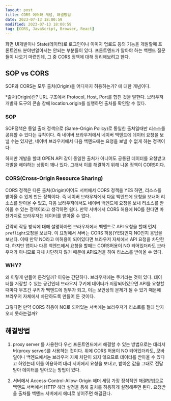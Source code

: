 ```yaml
---
layout: post
title: CORS 에러와 개념, 해결방법
date: 2023-07-13 18:00:59
modified: 2023-07-13 18:00:59
tag: [CORS, JavaScript, Browser, React]
---
```


화면 UI개발이나 State(데이터)로 로그인이나 이미지 업로드 등의 기능을 개발할때 프론트엔드 분야만알아서는 안되는 부분들이 있다.
프론트엔드가 알아야 하는 백엔드 질문들이 나오기 마련인데, 그 중 CORS 정책에 대해 정리해보려고 한다.

## SOP vs CORS

SOP과 CORS는 모두 출처(Origin)을 어디까지 허용하는가? 에 대한 개념이다.

\*출처(Origin)란?
URL 구조에서 Protocol, Host, Port를 합친 것을 말한다.
브라우저 개발자 도구의 콘솔 창에 location.origin를 실행하면 출처를 확인할 수 있다.

### SOP

SOP정책은 동일 출처 정책으로 (Same-Origin Policy)로 동일한 출처일때만 리소스를 공유할 수 있다는 규칙이다. 즉 네이버 브라우저에서 네이버 백엔드에 데이터 요청을 보낼 수는 있지만, 네이버 브라우저에서 다음 백엔드에는 요청을 보낼 수 없게 하는 정책이다.

하지만 개발을 할떄 OPEN API 같이 동일한 출처가 아니어도 공통된 데이터를 요청받고 개발을 해야하는 상황이 꽤나 있다.
그래서 이를 해결하기 위해 나온 정책이 CORS이다.

### CORS(Cross-Origin Resource Sharing)

CORS 정책은 다른 출처(Origin)이어도 서버에서 CORS 정책을 YES 하면, 리소스를 받아올 수 있게 만든 정책이다. 즉 네이버 브라우저에서 다음 백엔드에 요청을 보내어 리소스를 받아올 수 있고, 다음 브라우저에서도 네이버 백엔드에 요청을 보내 리소스를 받아올 수 있는 정책이라고 생각하면 쉽다. 만약 서버에서 CORS 허용에 NO를 한다면 마찬가지로 브라우저는 데이터를 받아올 수 없다.

간략히 작동 방식에 대해 설명하자면 브라우저에서 백엔드로 API 요청을 할때 먼저 `preflight`요청을 보낸다.
이 요청에서 서버는 CORS 허용(YES)인지 NO인지 응답을 보낸다.
이때 만약 NO라고 미허용이 되어있다면 브라우저 자체에서 API 요청을 차단한다.
하지만 앱이나 다른 백엔드에서 요청을 할때는 CORS허용이 NO 되어있더라도 브라우저가 아니므로 자체 차단하지 않기 때문에 API요청을 하여 리소스를 받아올 수 있다.

### WHY?

왜 이렇게 만들어 둔것일까?
이유는 간단하다. 브라우저에는 쿠키라는 것이 있다. 데이터를 저장할 수 있는 공간인데 브라우저 쿠키에 데이터가 저장되어있으면 API를 요청할때마다 무조건 쿠키가 백엔드에 첨부가 되고, 이는 보안상의 문제가 될 수 있기 때문에 브라우저 자체에서 차단하도록 만들어 둔 것이다.

그렇다면 만약 CORS 허용이 NO로 되어있는 서버에는 브라우저가 리소르를 절대 받자오지 못하는걸까?

## 해결방법

1. proxy server 를 사용한다
   우선 프론트엔드에서 해결할 수 있는 방법으로는 대리서버(proxy server)를 사용하는 것이다.
   위에 CORS 허용이 NO 되어있더라도, 모바일이나 백엔드에서는 브라우저 자체 차단이 되지 않으므로 데이터를 받아올 수 있다고 하였는데 이를 이용하여 대리 서버에서 요청을 보내고, 받아온 값을 그대로 전달 받아 데이터를 받아오는 방법이 있다.

2. 서버에서 Access-Control-Allow-Origin 헤더 세팅
   가장 정석적인 해결방법으로 백엔드 서버에서 HTTP 헤더 설정을 통해 출처를 허용하게 설정해주면 된다.
   요청받을 출처를 백엔드 서버에서 헤더로 넣어주면 해결된다.

